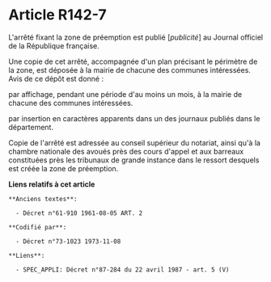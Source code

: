 # Article R142-7

L'arrêté fixant la zone de préemption est publié [*publicité*] au Journal officiel de la République française.

Une copie de cet arrêté, accompagnée d'un plan précisant le périmètre de la zone, est déposée à la mairie de chacune des
communes intéressées. Avis de ce dépôt est donné :

par affichage, pendant une période d'au moins un mois, à la mairie de chacune des communes intéressées.

par insertion en caractères apparents dans un des journaux publiés dans le département.

Copie de l'arrêté est adressée au conseil supérieur du notariat, ainsi qu'à la chambre nationale des avoués près des cours
d'appel et aux barreaux constituées près les tribunaux de grande instance dans le ressort desquels est créée la zone de
préemption.

**Liens relatifs à cet article**

	**Anciens textes**:

	  - Décret n°61-910 1961-08-05 ART. 2

	**Codifié par**:

	  - Décret n°73-1023 1973-11-08

	**Liens**:

	  - SPEC_APPLI: Décret n°87-284 du 22 avril 1987 - art. 5 (V)
